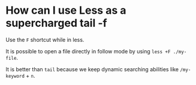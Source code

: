 # How can I use Less as a supercharged **tail -f**

Use the `F` shortcut while in less.

It is possible to open a file directly in follow mode by using `less +F ./my-file`.

It is better than `tail` because we keep dynamic searching abilities like `/my-keyword` + `n`.
